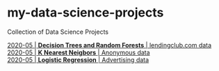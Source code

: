 # my-data-science-projects
Collection of Data Science Projects

[2020-05 | **Decision Trees and Random Forests** | lendingclub.com data](https://github.com/cookiebecoding/my-data-science-projects/tree/master/2020-05-decision-trees-and-random-forests)  
[2020-05 | **K Nearest Neigbors** | Anonymous data](https://github.com/cookiebecoding/my-data-science-projects/tree/master/2020-05-k-nearest-neighbors-anonymous-data)  
[2020-05 | **Logistic Regression** | Advertising data](https://github.com/cookiebecoding/my-data-science-projects/tree/master/2020-05-logistic-regression-ad-data)

